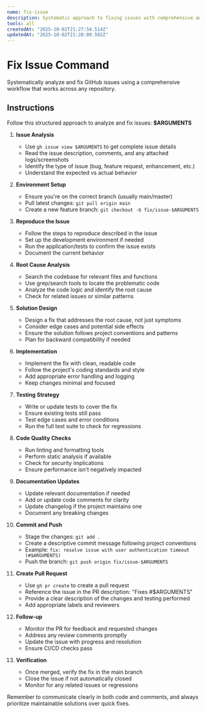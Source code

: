 ```yaml
---
name: fix-issue
description: Systematic approach to fixing issues with comprehensive analysis and resolution strategies
tools: all
createdAt: "2025-10-02T21:27:54.514Z"
updatedAt: "2025-10-02T21:28:09.592Z"
---
```


# Fix Issue Command

Systematically analyze and fix GitHub issues using a comprehensive workflow that works across any repository.

## Instructions

Follow this structured approach to analyze and fix issues: **$ARGUMENTS**

1. **Issue Analysis**
   - Use `gh issue view $ARGUMENTS` to get complete issue details
   - Read the issue description, comments, and any attached logs/screenshots
   - Identify the type of issue (bug, feature request, enhancement, etc.)
   - Understand the expected vs actual behavior

2. **Environment Setup**
   - Ensure you're on the correct branch (usually main/master)
   - Pull latest changes: `git pull origin main`
   - Create a new feature branch: `git checkout -b fix/issue-$ARGUMENTS`

3. **Reproduce the Issue**
   - Follow the steps to reproduce described in the issue
   - Set up the development environment if needed
   - Run the application/tests to confirm the issue exists
   - Document the current behavior

4. **Root Cause Analysis**
   - Search the codebase for relevant files and functions
   - Use grep/search tools to locate the problematic code
   - Analyze the code logic and identify the root cause
   - Check for related issues or similar patterns

5. **Solution Design**
   - Design a fix that addresses the root cause, not just symptoms
   - Consider edge cases and potential side effects
   - Ensure the solution follows project conventions and patterns
   - Plan for backward compatibility if needed

6. **Implementation**
   - Implement the fix with clean, readable code
   - Follow the project's coding standards and style
   - Add appropriate error handling and logging
   - Keep changes minimal and focused

7. **Testing Strategy**
   - Write or update tests to cover the fix
   - Ensure existing tests still pass
   - Test edge cases and error conditions
   - Run the full test suite to check for regressions

8. **Code Quality Checks**
   - Run linting and formatting tools
   - Perform static analysis if available
   - Check for security implications
   - Ensure performance isn't negatively impacted

9. **Documentation Updates**
   - Update relevant documentation if needed
   - Add or update code comments for clarity
   - Update changelog if the project maintains one
   - Document any breaking changes

10. **Commit and Push**
    - Stage the changes: `git add .`
    - Create a descriptive commit message following project conventions
    - Example: `fix: resolve issue with user authentication timeout (#$ARGUMENTS)`
    - Push the branch: `git push origin fix/issue-$ARGUMENTS`

11. **Create Pull Request**
    - Use `gh pr create` to create a pull request
    - Reference the issue in the PR description: "Fixes #$ARGUMENTS"
    - Provide a clear description of the changes and testing performed
    - Add appropriate labels and reviewers

12. **Follow-up**
    - Monitor the PR for feedback and requested changes
    - Address any review comments promptly
    - Update the issue with progress and resolution
    - Ensure CI/CD checks pass

13. **Verification**
    - Once merged, verify the fix in the main branch
    - Close the issue if not automatically closed
    - Monitor for any related issues or regressions

Remember to communicate clearly in both code and comments, and always prioritize maintainable solutions over quick fixes.
